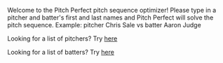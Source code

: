 Welcome to the Pitch Perfect pitch sequence optimizer! Please type in a pitcher and batter's first and last names and Pitch Perfect will solve the pitch sequence. Example: pitcher Chris Sale vs batter Aaron Judge

Looking for a list of pitchers? Try [here](https://baseballsavant.mlb.com/leaderboard/custom?year=2024&type=pitcher&filter=&min=q&selections=pa%2Ck_percent%2Cbb_percent%2Cwoba%2Cxwoba%2Csweet_spot_percent%2Cbarrel_batted_rate%2Chard_hit_percent%2Cavg_best_speed%2Cavg_hyper_speed%2Cwhiff_percent%2Cswing_percent&chart=false&x=pa&y=pa&r=no&chartType=beeswarm&sort=xwoba&sortDir=asc)

Looking for a list of batters? Try [here](https://baseballsavant.mlb.com/leaderboard/custom?year=2024&type=batter&filter=&min=q&selections=pa%2Ck_percent%2Cbb_percent%2Cwoba%2Cxwoba%2Csweet_spot_percent%2Cbarrel_batted_rate%2Chard_hit_percent%2Cavg_best_speed%2Cavg_hyper_speed%2Cwhiff_percent%2Cswing_percent&chart=false&x=pa&y=pa&r=no&chartType=beeswarm&sort=xwoba&sortDir=desc)